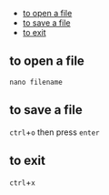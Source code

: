 <!-- vim-markdown-toc GFM -->

* [to open a file](#to-open-a-file)
* [to save a file](#to-save-a-file)
* [to exit](#to-exit)

<!-- vim-markdown-toc -->

## to open a file
```
nano filename
```

## to save a file
`ctrl`+`o` then press `enter`

## to exit
`ctrl`+`x`

